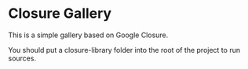Closure Gallery
===================

This is a simple gallery based on Google Closure. 

You should put a closure-library folder into the root of the project to run sources.